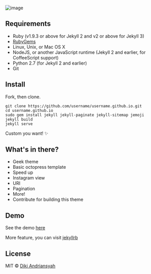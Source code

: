 ![image](http://i.imgur.com/m0e7Sta.png)

## Requirements
- Ruby (v1.9.3 or above for Jekyll 2 and v2 or above for Jekyll 3)
- [RubyGems](http://rubygems.org/pages/download)
- Linux, Unix, or Mac OS X
- NodeJS, or another JavaScript runtime (Jekyll 2 and earlier, for CoffeeScript support)
- Python 2.7 (for Jekyll 2 and earlier)
- Git

## Install

Fork, then clone.

    git clone https://github.com/username/username.github.io.git
    cd username.github.io
    sudo gem install jekyll jekyll-paginate jekyll-sitemap jemoji
    jekyll build
    jekyll serve

Custom you want! :sparkles:

## What's in there?

 * Geek theme
 * Basic octopress template
 * Speed up
 * Instagram view
 * URI
 * Pagination
 * More!
 * Contribute for building this theme

## Demo

See the demo [here](https://blog.dikiaap.id)

More feature, you can visit [jekyllrb](http://jekyllrb.com)

## License

MIT © [Diki Andriansyah](https://dikiaap.id)
